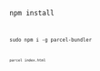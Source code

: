 
<code>npm install<code/>

<code>sudo npm i -g parcel-bundler<code/>

<code>parcel index.html<code/>

